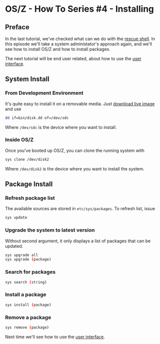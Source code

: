 OS/Z - How To Series #4 - Installing
====================================

Preface
-------

In the last tutorial, we've checked what can we do with the [rescue shell](https://github.com/bztsrc/osz/blob/master/docs/howto3-rescueshell.md).
In this episode we'll take a system administator's approach again, and we'll see how to install OS/Z and how to install packages.

The next tutorial will be end user related, about how to use the [user interface](https://github.com/bztsrc/osz/blob/master/docs/howto5-interface.md).

System Install
--------------

### From Development Environment

It's quite easy to install it on a removable media. Just [download live image](https://github.com/bztsrc/osz/blob/master/bin/disk.dd?raw=true) and use

```sh
dd if=bin/disk.dd of=/dev/sdc
```

Where `/dev/sdc` is the device where you want to install.

### Inside OS/Z

Once you've booted up OS/Z, you can clone the running system with

```sh
sys clone /dev/disk2
```

Where `/dev/disk2` is the device where you want to install the system.

Package Install
---------------

### Refresh package list

The available sources are stored in `etc/sys/packages`. To refresh list, issue

```sh
sys update
```

### Upgrade the system to latest version

Without second argument, it only displays a list of packages that can be updated.

```sh
sys upgrade all
sys upgrade (package)
```

### Search for packages

```sh
sys search (string)
```

### Install a package

```sh
sys install (package)
```

### Remove a package

```sh
sys remove (package)
```

Next time we'll see how to use the [user interface](https://github.com/bztsrc/osz/blob/master/docs/howto5-interface.md).
